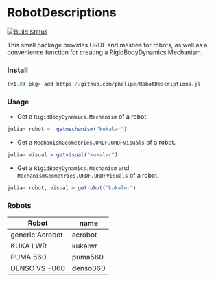 # RobotDescriptions

[![Build Status](https://travis-ci.org/phelipe/RobotDescriptions.jl.svg?branch=master)](https://travis-ci.org/phelipe/RobotDescriptions.jl)

This small package provides URDF and meshes for robots, as well as a convenience function for creating a RigidBodyDynamics.Mechanism.

### Install

```julia
(v1.0) pkg> add https://github.com/phelipe/RobotDescriptions.jl
```



### Usage
- Get a `RigidBodyDynamics.Mechanism` of a robot. 
```julia
julia> robot =  getmechanism("kukalwr")
```

- Get a `MechanismGeometries.URDF.URDFVisuals` of a robot.
```julia
julia> visual = getvisual("kukalwr")
```
- Get a `RigidBodyDynamics.Mechanism` and `MechanismGeometries.URDF.URDFVisuals` of a robot.
```julia
julia> robot, visual = getrobot("kukalwr")
```



### Robots

Robot | name
------------ | -------------
generic Acrobot | acrobot
KUKA LWR | kukalwr
PUMA 560 | puma560
DENSO VS -060 | denso060